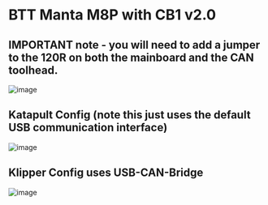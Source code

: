 # BTT Manta M8P with CB1 v2.0
## IMPORTANT note - you will need to add a jumper to the 120R on both the mainboard and the CAN toolhead.
![image](https://github.com/Esoterical/voron_canbus/assets/124253477/0520213a-e937-4f73-b9d6-f3b6beca9b11)



## Katapult Config (note this just uses the default USB communication interface)
![image](https://github.com/Esoterical/voron_canbus/assets/124253477/07794a65-0458-4f2a-9eab-35a356eb37ef)




## Klipper Config uses USB-CAN-Bridge
![image](https://github.com/Esoterical/voron_canbus/assets/124253477/3c7cf1a7-e88a-4313-bbc1-d6481c9a70b2)


